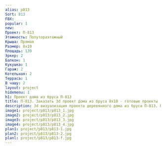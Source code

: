 ```yaml
---
alias: p813
Sort: 813
FBX: 
popular: 1
new: 
Проект: П-813
Этажность: Полутораэтажный
Крыша: Прямая
Размер: 8х10
Площадь: 139
Эркер: 2
Балкон: 1
Кукушка: 1
Гараж: 2
Котельная: 2
Терраса: 1
В чашу: 2
layout: project
hidemenu: 1
h1: Проект дома из бруса П-813
title: П-813. Заказать 3d проект дома из бруса 8х10 - готовые проекты
description: 3d визуализация проекта деревянного дома из бруса П-813. Площадь 139 м2, размер 8х10. Вы можете внести любые изменения в проект.
image1: project/p813/p813_1.jpg
image2: project/p813/p813_2.jpg
image3: project/p813/p813_3.jpg
image4: project/p813/p813_4.jpg
plan1: project/p813/p813-1.jpg
plan2: project/p813/p813-2.jpg
planl: project/p813/p813-f.jpg
---
```

